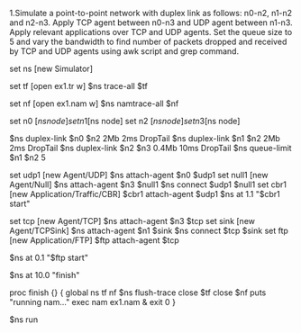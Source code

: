 1.Simulate a point-to-point network with duplex link as follows: n0-n2, n1-n2 and n2-n3.
 Apply TCP agent between n0-n3 and UDP agent between n1-n3.
 Apply relevant applications over TCP and UDP agents. Set the queue size to 5 and vary the bandwidth to find number of packets dropped and received by TCP and UDP agents using awk script and grep command.

set ns [new Simulator]

set tf [open ex1.tr w]
$ns trace-all $tf

set nf [open ex1.nam w]
$ns namtrace-all $nf

set n0 [$ns node]
set n1 [$ns node]
set n2 [$ns node]
set n3 [$ns node]

$ns duplex-link $n0 $n2 2Mb 2ms DropTail
$ns duplex-link $n1 $n2 2Mb 2ms DropTail
$ns duplex-link $n2 $n3 0.4Mb 10ms DropTail
$ns queue-limit $n1 $n2    5  

set udp1 [new Agent/UDP]
$ns attach-agent $n0 $udp1
set null1 [new Agent/Null]
$ns attach-agent $n3 $null1
$ns connect $udp1 $null1
set cbr1 [new Application/Traffic/CBR]
$cbr1 attach-agent $udp1
$ns at 1.1 "$cbr1 start"

set tcp [new Agent/TCP]
$ns attach-agent $n3 $tcp
set sink [new Agent/TCPSink]
$ns attach-agent $n1 $sink
$ns connect $tcp $sink
set ftp [new Application/FTP]
$ftp attach-agent $tcp

$ns at 0.1 "$ftp start"

$ns at 10.0 "finish"

proc finish {} {
	global ns tf nf
	$ns flush-trace
	close $tf
	close $nf
	puts "running nam..."
	exec nam ex1.nam &
	exit 0
}

$ns run
